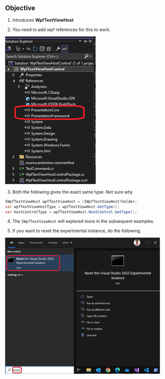 ## Objective

1. Introduces **WpfTextViewHost** 

2. You need to add wpf references for this to work. 

![Wpf references to work](images/50_50_ReferencesToBeAdded.png)

3. Both the following gives the exact same type. Not sure why

```cs
IWpfTextViewHost wpfTextViewHost = (IWpfTextViewHost)holder;
var wpfTextViewHostType = wpfTextViewHost.GetType();
var hostControlType = wpfTextViewHost.HostControl.GetType();
```

4. The `IWpfTextViewHost` will explored more in the subsequent examples.

5. If you want to reset the experimental instance, do the following.

![Reset Exp Vs](./../200500-VSixBlankProjectAnalysis/images/57_50_ResetVsExpIntance.jpg)

